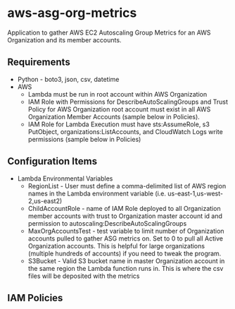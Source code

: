 # aws-asg-org-metrics
Application to gather AWS EC2 Autoscaling Group Metrics for an AWS Organization and its member accounts.

## Requirements

* Python - boto3, json, csv, datetime
* AWS
  * Lambda must be run in root account within AWS Organization
  * IAM Role with Permissions for DescribeAutoScalingGroups and Trust Policy for AWS Organization root account must exist in all AWS Organization Member Accounts (sample below in Policies). 
  * IAM Role for Lambda Execution must have sts:AssumeRole, s3 PutObject, organizations:ListAccounts, and CloudWatch Logs write permissions (sample below in Policies)

## Configuration Items

* Lambda Environmental Variables
  * RegionList - User must define a comma-delimited list of AWS region names in the Lambda environment variable (i.e. us-east-1,us-west-2,us-east2)
  * ChildAccountRole - name of IAM Role deployed to all Organization member accounts with trust to Organization master account id and permission to autoscaling:DescribeAutoScalingGroups
  * MaxOrgAccountsTest - test variable to limit number of Organization accounts pulled to gather ASG metrics on. Set to 0 to pull all Active Organization accounts. This is helpful for large organizations (multiple hundreds of accounts) if you need to tweak the program.
  * S3Bucket - Valid S3 bucket name in master Organization account in the same region the Lambda function runs in. This is where the csv files will be deposited with the metrics
  
## IAM Policies
  
